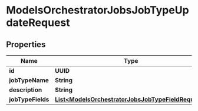 

# ModelsOrchestratorJobsJobTypeUpdateRequest


## Properties

| Name | Type | Description | Notes |
|------------ | ------------- | ------------- | -------------|
|**id** | **UUID** |  |  |
|**jobTypeName** | **String** |  |  |
|**description** | **String** |  |  [optional] |
|**jobTypeFields** | [**List&lt;ModelsOrchestratorJobsJobTypeFieldRequest&gt;**](ModelsOrchestratorJobsJobTypeFieldRequest.md) |  |  [optional] |




